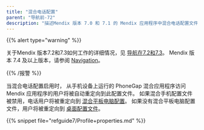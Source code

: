 ```yaml
---
title: "混合电话配置"
parent: "导航前-72"
description: "描述Mendix 版本 7.0 和 7.1 的 Mendix 应用程序中混合电话配置文件的使用情况。"
---
```


{{% alert type="warning" %}}

关于Mendix 版本7.2和7.3如何工作的详细情况，见 [导航在7.2和7.3](navigation-in-72-and-73)。 Mendix 版本 7.4 及以上版本，请参阅 [Navigation](navigation)。

{{% /报警 %}}

当混合电话配置启用时， 从手机设备上运行的 PhoneGap 混合应用程序访问Mendix 应用程序的用户将被自动重定向到此配置文件。 如果混合手机配置文件被禁用，电话用户将被重定向到 [混合平板电脑配置](hybrid-tablet-profile)。 如果没有混合平板电脑配置文件，用户将被重定向到 [桌面配置文件](desktop-profile)。

{{% snippet file="refguide7/Profile+properties.md" %}}
